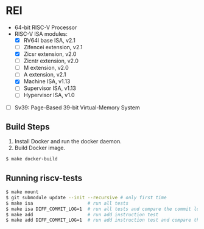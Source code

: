 <!-- markdownlint-disable MD014 -->

# REI

- 64-bit RISC-V Processor
- RISC-V ISA modules:
  - [x] RV64I base ISA, v2.1
  - [ ] Zifencei extension, v2.1
  - [x] Zicsr extension, v2.0
  - [ ] Zicntr extension, v2.0
  - [ ] M extension, v2.0
  - [ ] A extension, v2.1
  - [x] Machine ISA, v1.13
  - [ ] Supervisor ISA, v1.13
  - [ ] Hypervisor ISA, v1.0
- [ ] Sv39: Page-Based 39-bit Virtual-Memory System

## Build Steps

1. Install Docker and run the docker daemon.
2. Build Docker image.

```bash
$ make docker-build
```

## Running riscv-tests

```bash
$ make mount
$ git submodule update --init --recursive # only first time
$ make isa                    # run all tests
$ make isa DIFF_COMMIT_LOG=1  # run all tests and compare the commit log with the spike
$ make add                    # run add instruction test
$ make add DIFF_COMMIT_LOG=1  # run add instruction test and compare the commit log with the spike
```
